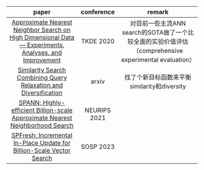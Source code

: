 |paper|conference|remark|
|:---:|:---:|:---:|
|[Approximate Nearest Neighbor Search on High Dimensional Data — Experiments, Analyses, and Improvement](https://ieeexplore.ieee.org/abstract/document/8681160)|TKDE 2020|对目前一些主流ANN search的SOTA做了一个比较全面的实验价值评估（comprehensive experimental evaluation）|
|[Similarity Search Combining Query Relaxation and Diversification](https://browse.arxiv.org/pdf/1611.04689.pdf)|arxiv|找了个新目标函数来平衡similarity和diversity|
|[SPANN: Highly-efficient Billion-scale Approximate Nearest Neighborhood Search](https://arxiv.org/abs/2111.08566)|NEURIPS 2021||
|[SPFresh: Incremental In-Place Update for Billion-Scale Vector Search](https://dl.acm.org/doi/abs/10.1145/3600006.3613166)|SOSP 2023||
